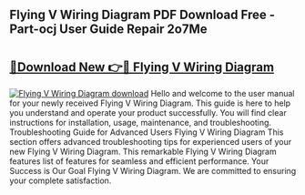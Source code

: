 ## Flying V Wiring Diagram PDF Download Free - Part-ocj User Guide Repair 2o7Me

# <h2><a href="http://dfu055d.blite.top/?on=Flying+V+Wiring+Diagram">🔗Download New 👉🔴 Flying V Wiring Diagram</a></h2>

[![Flying V Wiring Diagram download](https://i.imgur.com/lujVjoI.png)](http://dfu055d.blite.top/?on=Flying+V+Wiring+Diagram)
Hello and welcome to the user manual for your newly received Flying V Wiring Diagram. This guide is here to help you understand and operate your product successfully. You will find clear instructions for installation, usage, maintenance, and troubleshooting. Troubleshooting Guide for Advanced Users Flying V Wiring Diagram This section offers advanced troubleshooting tips for experienced users of your new Flying V Wiring Diagram. This remarkable Flying V Wiring Diagram features list of features for seamless and efficient performance. Your Success is Our Goal Flying V Wiring Diagram. We are committed to ensuring your complete satisfaction.
